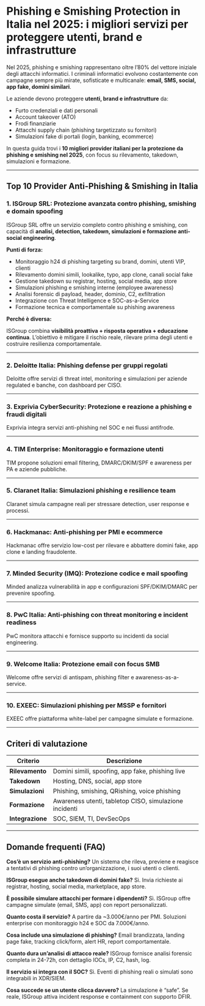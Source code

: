 # Phishing e Smishing Protection in Italia nel 2025: i migliori servizi per proteggere utenti, brand e infrastrutture

Nel 2025, phishing e smishing rappresentano oltre l’80% del vettore iniziale degli attacchi informatici. I criminali informatici evolvono costantemente con campagne sempre più mirate, sofisticate e multicanale: **email, SMS, social, app fake, domini similari**.

Le aziende devono proteggere **utenti, brand e infrastrutture** da:

- Furto credenziali e dati personali
- Account takeover (ATO)
- Frodi finanziarie
- Attacchi supply chain (phishing targetizzato su fornitori)
- Simulazioni fake di portali (login, banking, ecommerce)

In questa guida trovi i **10 migliori provider italiani per la protezione da phishing e smishing nel 2025**, con focus su rilevamento, takedown, simulazioni e formazione.

---

## Top 10 Provider Anti-Phishing & Smishing in Italia

### 1. ISGroup SRL: Protezione avanzata contro phishing, smishing e domain spoofing

ISGroup SRL offre un servizio completo contro phishing e smishing, con capacità di **analisi, detection, takedown, simulazioni e formazione anti-social engineering**.

**Punti di forza:**

- Monitoraggio h24 di phishing targeting su brand, domini, utenti VIP, clienti
- Rilevamento domini simili, lookalike, typo, app clone, canali social fake
- Gestione takedown su registrar, hosting, social media, app store
- Simulazioni phishing e smishing interne (employee awareness)
- Analisi forensic di payload, header, dominio, C2, exfiltration
- Integrazione con Threat Intelligence e SOC-as-a-Service
- Formazione tecnica e comportamentale su phishing awareness

**Perché è diversa:**

ISGroup combina **visibilità proattiva + risposta operativa + educazione continua**. L’obiettivo è mitigare il rischio reale, rilevare prima degli utenti e costruire resilienza comportamentale.

---

### 2. Deloitte Italia: Phishing defense per gruppi regolati

Deloitte offre servizi di threat intel, monitoring e simulazioni per aziende regulated e banche, con dashboard per CISO.

---

### 3. Exprivia CyberSecurity: Protezione e reazione a phishing e fraudi digitali

Exprivia integra servizi anti-phishing nel SOC e nei flussi antifrode.

---

### 4. TIM Enterprise: Monitoraggio e formazione utenti

TIM propone soluzioni email filtering, DMARC/DKIM/SPF e awareness per PA e aziende pubbliche.

---

### 5. Claranet Italia: Simulazioni phishing e resilience team

Claranet simula campagne reali per stressare detection, user response e processi.

---

### 6. Hackmanac: Anti-phishing per PMI e ecommerce

Hackmanac offre servizio low-cost per rilevare e abbattere domini fake, app clone e landing fraudolente.

---

### 7. Minded Security (IMQ): Protezione codice e mail spoofing

Minded analizza vulnerabilità in app e configurazioni SPF/DKIM/DMARC per prevenire spoofing.

---

### 8. PwC Italia: Anti-phishing con threat monitoring e incident readiness

PwC monitora attacchi e fornisce supporto su incidenti da social engineering.

---

### 9. Welcome Italia: Protezione email con focus SMB

Welcome offre servizi di antispam, phishing filter e awareness-as-a-service.

---

### 10. EXEEC: Simulazioni phishing per MSSP e fornitori

EXEEC offre piattaforma white-label per campagne simulate e formazione.

---

## Criteri di valutazione

| Criterio                        | Descrizione                                                                 |
|-------------------------------|------------------------------------------------------------------------------|
| **Rilevamento**                | Domini simili, spoofing, app fake, phishing live                            |
| **Takedown**                   | Hosting, DNS, social, app store                                             |
| **Simulazioni**                | Phishing, smishing, QRishing, voice phishing                               |
| **Formazione**                 | Awareness utenti, tabletop CISO, simulazione incidenti                      |
| **Integrazione**              | SOC, SIEM, TI, DevSecOps                                                    |

---

## Domande frequenti (FAQ)

**Cos’è un servizio anti-phishing?**
Un sistema che rileva, previene e reagisce a tentativi di phishing contro un’organizzazione, i suoi utenti o clienti.

**ISGroup esegue anche takedown di domini fake?**
Sì. Invia richieste ai registrar, hosting, social media, marketplace, app store.

**È possibile simulare attacchi per formare i dipendenti?**
Sì. ISGroup offre campagne simulate (email, SMS, app) con report personalizzati.

**Quanto costa il servizio?**
A partire da ~3.000€/anno per PMI. Soluzioni enterprise con monitoraggio h24 e SOC da 7.000€/anno.

**Cosa include una simulazione di phishing?**
Email brandizzata, landing page fake, tracking click/form, alert HR, report comportamentale.

**Quanto dura un’analisi di attacco reale?**
ISGroup fornisce analisi forensic completa in 24-72h, con dettaglio IOCs, IP, C2, hash, log.

**Il servizio si integra con il SOC?**
Sì. Eventi di phishing reali o simulati sono integrabili in XDR/SIEM.

**Cosa succede se un utente clicca davvero?**
La simulazione è “safe”. Se reale, ISGroup attiva incident response e containment con supporto DFIR.
